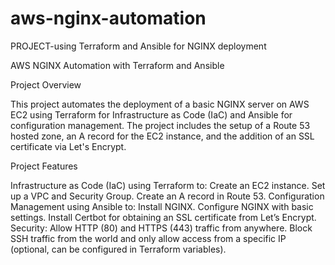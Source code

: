# aws-nginx-automation
PROJECT-using Terraform and Ansible for NGINX deployment

AWS NGINX Automation with Terraform and Ansible

Project Overview

This project automates the deployment of a basic NGINX server on AWS EC2 using Terraform for Infrastructure as Code (IaC) and Ansible for configuration management. The project includes the setup of a Route 53 hosted zone, an A record for the EC2 instance, and the addition of an SSL certificate via Let's Encrypt.

Project Features

Infrastructure as Code (IaC) using Terraform to:
Create an EC2 instance.
Set up a VPC and Security Group.
Create an A record in Route 53.
Configuration Management using Ansible to:
Install NGINX.
Configure NGINX with basic settings.
Install Certbot for obtaining an SSL certificate from Let’s Encrypt.
Security:
Allow HTTP (80) and HTTPS (443) traffic from anywhere.
Block SSH traffic from the world and only allow access from a specific IP (optional, can be configured in Terraform variables).
